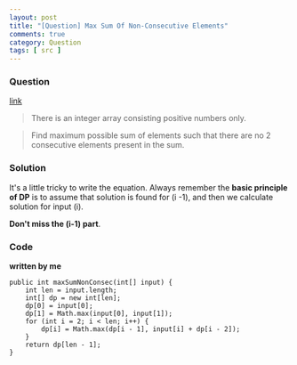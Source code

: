 ```yaml
---
layout: post
title: "[Question] Max Sum Of Non-Consecutive Elements"
comments: true
category: Question
tags: [ src ]
---
```


### Question 

[link](http://tech-queries.blogspot.sg/2009/05/max-possible-sum-of-non-consecutive.html)

> There is an integer array consisting positive numbers only. 

> Find maximum possible sum of elements such that there are no 2 consecutive elements present in the sum.

### Solution

It's a little tricky to write the equation. Always remember the __basic principle of DP__ is to assume that solution is found for (i -1), and then we calculate solution for input (i). 

__Don't miss the (i-1) part__. 

### Code

__written by me__

	public int maxSumNonConsec(int[] input) {
		int len = input.length;
		int[] dp = new int[len];
		dp[0] = input[0];
		dp[1] = Math.max(input[0], input[1]);
		for (int i = 2; i < len; i++) {
			dp[i] = Math.max(dp[i - 1], input[i] + dp[i - 2]);
		}
		return dp[len - 1];
	}
